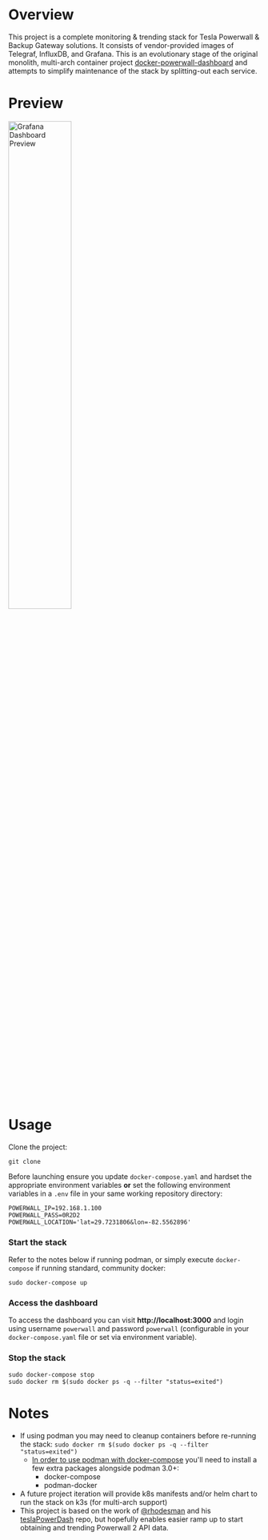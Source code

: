 # Overview

This project is a complete monitoring & trending stack for Tesla Powerwall & Backup Gateway solutions. It consists of vendor-provided images of Telegraf, InfluxDB, and Grafana. This is an evolutionary stage of the original monolith, multi-arch container project [docker-powerwall-dashboard](https://github.com/liveaverage/docker-powerwall-dashboard) and attempts to simplify maintenance of the stack by splitting-out each service.

# Preview

<a href="https://i.imgur.com/GtP725k.png" ><img src="https://i.imgur.com/GtP725k.png" alt="Grafana Dashboard Preview" width="50%"/></a>

# Usage

Clone the project:
```
git clone
```

Before launching ensure you update `docker-compose.yaml` and hardset the appropriate environment variables **or** set the following environment variables in a `.env` file in your same working repository directory:
```
POWERWALL_IP=192.168.1.100
POWERWALL_PASS=0R2D2
POWERWALL_LOCATION='lat=29.7231806&lon=-82.5562896'
```

### Start the stack
Refer to the notes below if running podman, or simply execute `docker-compose` if running standard, community docker:
```
sudo docker-compose up
```

### Access the dashboard
To access the dashboard you can visit **http://localhost:3000** and login using username `powerwall` and password `powerwall` (configurable in your `docker-compose.yaml` file or set via environment variable).

### Stop the stack

```
sudo docker-compose stop
sudo docker rm $(sudo docker ps -q --filter "status=exited")
```
# Notes

- If using podman you may need to cleanup containers before re-running the stack: `sudo docker rm $(sudo docker ps -q --filter "status=exited")`
  - [In order to use podman with docker-compose](https://www.redhat.com/sysadmin/podman-docker-compose) you'll need to install a few extra packages alongside podman 3.0+:
    - docker-compose
    - podman-docker
- A future project iteration will provide k8s manifests and/or helm chart to run the stack on k3s (for multi-arch support)
- This project is based on the work of [@rhodesman](https://github.com/rhodesman) and his [teslaPowerDash](https://github.com/rhodesman/teslaPowerDash) repo, but hopefully enables easier ramp up to start obtaining and trending Powerwall 2 API data. 